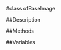 #class ofBaseImage


##Description




































































##Methods



##Variables



